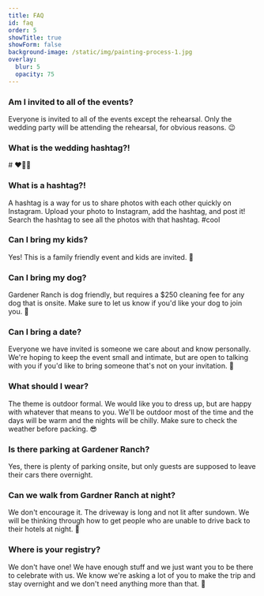 ```yaml
---
title: FAQ
id: faq
order: 5
showTitle: true
showForm: false
background-image: /static/img/painting-process-1.jpg
overlay:
  blur: 5
  opacity: 75
---
```

### Am I invited to all of the events?

Everyone is invited to all of the events except the rehearsal.  Only the wedding party will be attending the rehearsal, for obvious reasons.  😉

### What is the wedding hashtag?!

\# ❤️🎈💯

### What is a hashtag?!

A hashtag is a way for us to share photos with each other quickly on Instagram.  Upload your photo to Instagram, add the hashtag, and post it!  Search the hashtag to see all the photos with that hashtag.  #cool

### Can I bring my kids?

Yes!  This is a family friendly event and kids are invited.  🤸

### Can I bring my dog?

Gardener Ranch is dog friendly, but requires a $250 cleaning fee for any dog that is onsite.  Make sure to let us know if you'd like your dog to join you. 🐶

### Can I bring a date?

Everyone we have invited is someone we care about and know personally.  We're hoping to keep the event small and intimate, but are open to talking with you if you'd like to bring someone that's not on your invitation.  🐙

### What should I wear?

The theme is outdoor formal.  We would like you to dress up, but are happy with whatever that means to you.  We'll be outdoor most of the time and the days will be warm and the nights will be chilly.  Make sure to check the weather before packing.  😎

### Is there parking at Gardener Ranch?

Yes, there is plenty of parking onsite, but only guests are supposed to leave their cars there overnight.

### Can we walk from Gardner Ranch at night?

We don't encourage it.  The driveway is long and not lit after sundown.  We will be thinking through how to get people who are unable to drive back to their hotels at night.  🔦

### Where is your registry?

We don't have one!  We have enough stuff and we just want you to be there to celebrate with us.  We know we're asking a lot of you to make the trip and stay overnight and we don't need anything more than that.  💪
